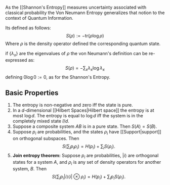 As the [[Shannon's Entropy]] measures uncertainty associated with classical probability the Von Neumann Entropy generalizes that notion to the context of Quantum Information.

Its defined as follows:
$$
S(\rho) := -\text{tr}(\rho\log\rho)
$$
Where $\rho$ is the density operator defined the corresponding quantum state.

if $\{\lambda_x\}$ are the eigenvalues of $\rho$ the von Neumann's definition can be re-expressed as:
$$
S(\rho) = -\sum_x \lambda_x \log\lambda_x
$$
defining $0 \log 0 := 0$, as for the Shannon's Entropy.

## Basic Properties
1. The entropy is non-negative and zero iff the state is pure.
2. In a $d$-dimensional [[Hilbert Spaces|Hilbert space]] the entropy is at most $\log d$. The entropy is equal to $\log d$ iff the system is in the completely mixed state $I/d$.
3. Suppose a composite system $AB$ is in a pure state. Then $S(A) = S(B)$.
4. Suppose $p_i$ are probabilities, and the states $\rho_i$ have [[Support|support]] on orthogonal subspaces. Then
$$
S\left(\sum_ip_i\rho_i\right) = H(p_i)+ \sum_i S(\rho_i).
$$
5. **Join entropy theorem:** Suppose $p_i$ are probabilities, $|i\rangle$ are orthogonal states for a system $A$, and $\rho_i$ is any set of density operators for another system, $B$. Then
$$
S\left(\sum_i p_i|i\rangle\langle i|\otimes \rho_i\right) = H(p_i) + \sum_i p_i S(\rho_i).
$$
